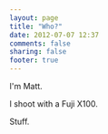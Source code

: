 ```yaml
---
layout: page
title: "Who?"
date: 2012-07-07 12:37
comments: false
sharing: false
footer: true
---
```


I'm Matt.

I shoot with a Fuji X100.

Stuff.